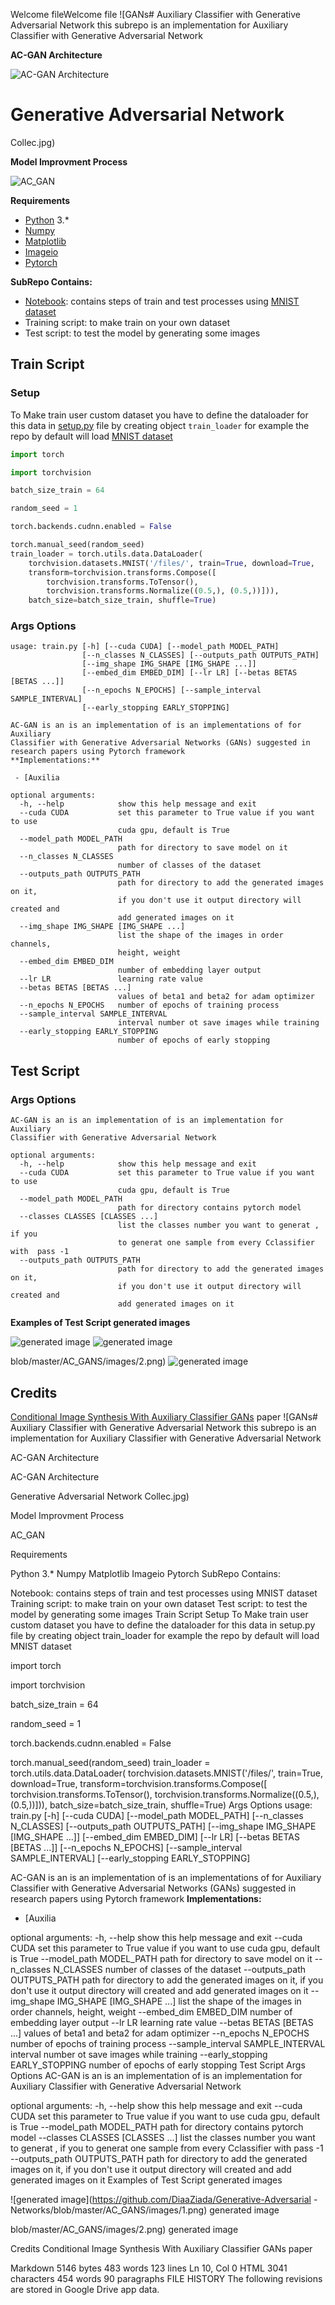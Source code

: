 Welcome fileWelcome file
![GANs# Auxiliary Classifier with Generative Adversarial Network
this subrepo is an implementation for Auxiliary Classifier with Generative Adversarial Network

**AC-GAN Architecture**

![AC-GAN Architecture](https://github.com/DiaaZiada/Generative-Adversarial-Networks/blob/master/AC_GANS/images/acgans.jpg)

# Generative Adversarial Network
Collec.jpg)

**Model Improvment Process**

![AC_GAN](https://github.com/DiaaZiada/Generative-Adversarial-Networks/blob/master/AC_GANS/images/AC_GAN.gif)

****Requirements****
 - [Python](https://www.python.org/) 3.*
 - [Numpy](http://www.numpy.org/)
 - [Matplotlib](https://matplotlib.org)
 - [Imageio](https://pypi.org/project/imageio/)
 - [Pytorch](https://pytorch.org/)
 
**SubRepo Contains:**

 - [Notebook](https://github.com/DiaaZiada/Generative-Adversarial-Networks/blob/master/AC_GANS/AC_GAN.ipynb): contains steps of train and test processes using [MNIST dataset](http://yann.lecun.com/exdb/mnist/)
 - Training script: to make train on your own dataset
 - Test script: to test the model by generating some images

## Train Script
### Setup
To Make train user custom dataset you have to define the dataloader for this data in [setup.py](https://github.com/DiaaZiada/Generative-Adversarial-Networks/blob/master/AC_GANS/setup.py) file by creating object `train_loader`
for example the repo by default will load [MNIST dataset](http://yann.lecun.com/exdb/mnist/)
```py
import torch

import torchvision

batch_size_train = 64

random_seed = 1

torch.backends.cudnn.enabled = False

torch.manual_seed(random_seed)
train_loader = torch.utils.data.DataLoader(
	torchvision.datasets.MNIST('/files/', train=True, download=True,
	transform=torchvision.transforms.Compose([
		torchvision.transforms.ToTensor(),
		torchvision.transforms.Normalize((0.5,), (0.5,))])),
	batch_size=batch_size_train, shuffle=True)
```
### Args Options
```
usage: train.py [-h] [--cuda CUDA] [--model_path MODEL_PATH]
                [--n_classes N_CLASSES] [--outputs_path OUTPUTS_PATH]
                [--img_shape IMG_SHAPE [IMG_SHAPE ...]]
                [--embed_dim EMBED_DIM] [--lr LR] [--betas BETAS [BETAS ...]]
                [--n_epochs N_EPOCHS] [--sample_interval SAMPLE_INTERVAL]
                [--early_stopping EARLY_STOPPING]

AC-GAN is an is an implementation of is an implementations of for Auxiliary
Classifier with Generative Adversarial Networks (GANs) suggested in research papers using Pytorch framework
**Implementations:**

 - [Auxilia

optional arguments:
  -h, --help            show this help message and exit
  --cuda CUDA           set this parameter to True value if you want to use
                        cuda gpu, default is True
  --model_path MODEL_PATH
                        path for directory to save model on it
  --n_classes N_CLASSES
                        number of classes of the dataset
  --outputs_path OUTPUTS_PATH
                        path for directory to add the generated images on it,
                        if you don't use it output directory will created and
                        add generated images on it
  --img_shape IMG_SHAPE [IMG_SHAPE ...]
                        list the shape of the images in order channels,
                        height, weight
  --embed_dim EMBED_DIM
                        number of embedding layer output
  --lr LR               learning rate value
  --betas BETAS [BETAS ...]
                        values of beta1 and beta2 for adam optimizer
  --n_epochs N_EPOCHS   number of epochs of training process
  --sample_interval SAMPLE_INTERVAL
                        interval number ot save images while training
  --early_stopping EARLY_STOPPING
                        number of epochs of early stopping
```

## Test Script
### Args Options
```
AC-GAN is an is an implementation of is an implementation for Auxiliary
Classifier with Generative Adversarial Network

optional arguments:
  -h, --help            show this help message and exit
  --cuda CUDA           set this parameter to True value if you want to use
                        cuda gpu, default is True
  --model_path MODEL_PATH
                        path for directory contains pytorch model
  --classes CLASSES [CLASSES ...]
                        list the classes number you want to generat , if you
                        to generat one sample from every Cclassifier with  pass -1
  --outputs_path OUTPUTS_PATH
                        path for directory to add the generated images on it,
                        if you don't use it output directory will created and
                        add generated images on it
```
**Examples of Test Script generated images**

![generated image](https://github.com/DiaaZiada/Generative-Adversarial-Networks/blob/master/AC_GANS/images/1.png)
![generated image](https://github.com/DiaaZiada/Generative-Adversarial-Networks/tree/master/AC_GANS)

blob/master/AC_GANS/images/2.png)
![generated image](https://github.com/DiaaZiada/Generative-Adversarial-Networks/blob/master/AC_GANS/images/3.png)

## Credits
[Conditional Image Synthesis With Auxiliary Classifier GANs](https://arxiv.org/abs/1610.09585) paper
[]()
![GANs# Auxiliary Classifier with Generative Adversarial Network
this subrepo is an implementation for Auxiliary Classifier with Generative Adversarial Network

AC-GAN Architecture

AC-GAN Architecture

Generative Adversarial Network
Collec.jpg)

Model Improvment Process

AC_GAN

Requirements

Python 3.*
Numpy
Matplotlib
Imageio
Pytorch
SubRepo Contains:

Notebook: contains steps of train and test processes using MNIST dataset
Training script: to make train on your own dataset
Test script: to test the model by generating some images
Train Script
Setup
To Make train user custom dataset you have to define the dataloader for this data in setup.py file by creating object train_loader
for example the repo by default will load MNIST dataset

import torch

import torchvision

batch_size_train = 64

random_seed = 1

torch.backends.cudnn.enabled = False

torch.manual_seed(random_seed)
train_loader = torch.utils.data.DataLoader(
	torchvision.datasets.MNIST('/files/', train=True, download=True,
	transform=torchvision.transforms.Compose([
		torchvision.transforms.ToTensor(),
		torchvision.transforms.Normalize((0.5,), (0.5,))])),
	batch_size=batch_size_train, shuffle=True)
Args Options
usage: train.py [-h] [--cuda CUDA] [--model_path MODEL_PATH]
                [--n_classes N_CLASSES] [--outputs_path OUTPUTS_PATH]
                [--img_shape IMG_SHAPE [IMG_SHAPE ...]]
                [--embed_dim EMBED_DIM] [--lr LR] [--betas BETAS [BETAS ...]]
                [--n_epochs N_EPOCHS] [--sample_interval SAMPLE_INTERVAL]
                [--early_stopping EARLY_STOPPING]

AC-GAN is an is an implementation of is an implementations of for Auxiliary
Classifier with Generative Adversarial Networks (GANs) suggested in research papers using Pytorch framework
**Implementations:**

 - [Auxilia

optional arguments:
  -h, --help            show this help message and exit
  --cuda CUDA           set this parameter to True value if you want to use
                        cuda gpu, default is True
  --model_path MODEL_PATH
                        path for directory to save model on it
  --n_classes N_CLASSES
                        number of classes of the dataset
  --outputs_path OUTPUTS_PATH
                        path for directory to add the generated images on it,
                        if you don't use it output directory will created and
                        add generated images on it
  --img_shape IMG_SHAPE [IMG_SHAPE ...]
                        list the shape of the images in order channels,
                        height, weight
  --embed_dim EMBED_DIM
                        number of embedding layer output
  --lr LR               learning rate value
  --betas BETAS [BETAS ...]
                        values of beta1 and beta2 for adam optimizer
  --n_epochs N_EPOCHS   number of epochs of training process
  --sample_interval SAMPLE_INTERVAL
                        interval number ot save images while training
  --early_stopping EARLY_STOPPING
                        number of epochs of early stopping
Test Script
Args Options
AC-GAN is an is an implementation of is an implementation for Auxiliary
Classifier with Generative Adversarial Network

optional arguments:
  -h, --help            show this help message and exit
  --cuda CUDA           set this parameter to True value if you want to use
                        cuda gpu, default is True
  --model_path MODEL_PATH
                        path for directory contains pytorch model
  --classes CLASSES [CLASSES ...]
                        list the classes number you want to generat , if you
                        to generat one sample from every Cclassifier with  pass -1
  --outputs_path OUTPUTS_PATH
                        path for directory to add the generated images on it,
                        if you don't use it output directory will created and
                        add generated images on it
Examples of Test Script generated images

![generated image](https://github.com/DiaaZiada/Generative-Adversarial -Networks/blob/master/AC_GANS/images/1.png)
generated image

blob/master/AC_GANS/images/2.png)
generated image

Credits
Conditional Image Synthesis With Auxiliary Classifier GANs paper

Markdown 5146 bytes 483 words 123 lines Ln 10, Col 0 HTML 3041 characters 454 words 90 paragraphs
FILE HISTORY
The following revisions are stored in Google Drive app data.
